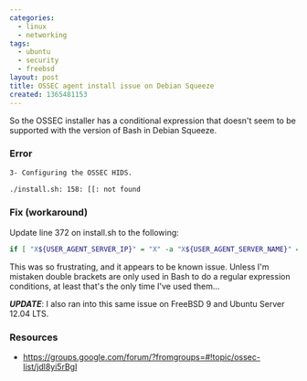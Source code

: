```yaml
---
categories:
  - linux
  - networking
tags:
  - ubuntu
  - security
  - freebsd
layout: post
title: OSSEC agent install issue on Debian Squeeze
created: 1365481153
---
```


So the OSSEC installer has a conditional expression that doesn't seem to be supported with the version of Bash in Debian Squeeze.

### Error

```bash
3- Configuring the OSSEC HIDS.

./install.sh: 158: [[: not found
```

### Fix (workaround)

Update line 372 on install.sh to the following:

```bash
if [ "X${USER_AGENT_SERVER_IP}" = "X" -a "X${USER_AGENT_SERVER_NAME}" = "X" ]; then
```

This was so frustrating, and it appears to be known issue. Unless I'm mistaken double brackets are only used in Bash to do a regular expression conditions, at least that's the only time I've used them...

**_UPDATE_**: I also ran into this same issue on FreeBSD 9 and Ubuntu Server 12.04 LTS.

### Resources

* <a href="https://groups.google.com/forum/?fromgroups=#!topic/ossec-list/jdl8yi5rBgI" target="_blank">https://groups.google.com/forum/?fromgroups=#!topic/ossec-list/jdl8yi5rBgI</a>
